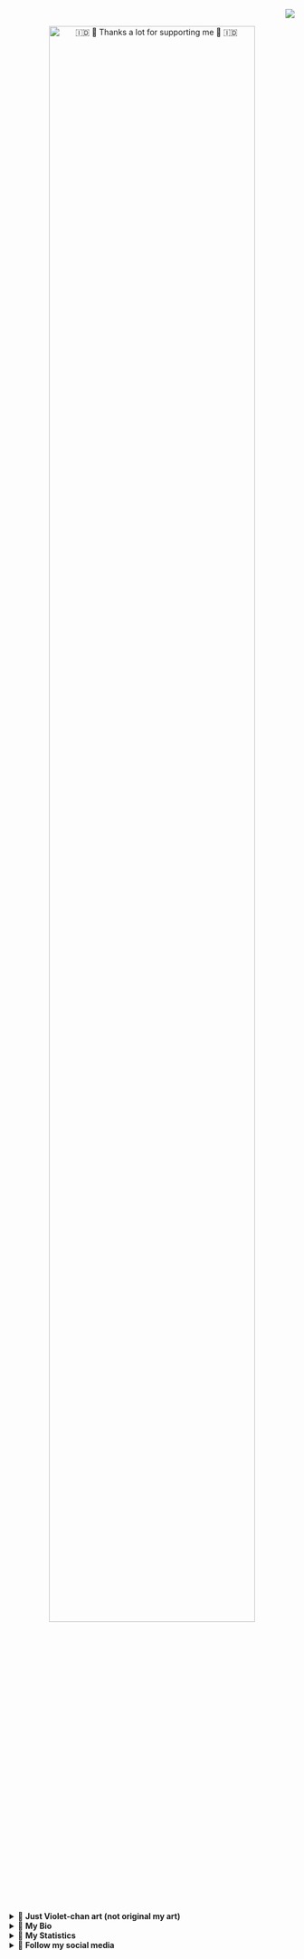 <p align="right">
    <img src="https://komarev.com/ghpvc/?username=13atm01&color=8727D8&style=plastic&label=👁️+Profile+Views">
</p>

<p align="center">
    <a href="https://www.deviantart.com/13andi01/art/Welcome-from-Violet-Evergarden-V-2-871656961">
        <img src="https://images-wixmp-ed30a86b8c4ca887773594c2.wixmp.com/f/1e66b7e7-6690-440a-a71b-826e8081974a/deeymtd-db7e8559-da97-4755-8c47-59b3da3df0fe.png/v1/fill/w_1280,h_447,strp/welcome_from_violet_evergarden_v_2_by_13andi01_deeymtd-fullview.png?token=eyJ0eXAiOiJKV1QiLCJhbGciOiJIUzI1NiJ9.eyJzdWIiOiJ1cm46YXBwOiIsImlzcyI6InVybjphcHA6Iiwib2JqIjpbW3siaGVpZ2h0IjoiPD00NDciLCJwYXRoIjoiXC9mXC8xZTY2YjdlNy02NjkwLTQ0MGEtYTcxYi04MjZlODA4MTk3NGFcL2RlZXltdGQtZGI3ZTg1NTktZGE5Ny00NzU1LThjNDctNTliM2RhM2RmMGZlLnBuZyIsIndpZHRoIjoiPD0xMjgwIn1dXSwiYXVkIjpbInVybjpzZXJ2aWNlOmltYWdlLm9wZXJhdGlvbnMiXX0.QKyDYc0ZK-VrwhmE5f5J6GKSXrtUOENJkb0W02QE9QA" width="85%" title="🇮🇩 🙂 Thanks a lot for supporting me 🙂 🇮🇩">
    </a>
</p>

<details>
    <summary>🚀&nbsp;<b>Just Violet-chan art (not original my art)</b></summary>
  <p align="center">
    <a href="https://www.pixiv.net/en/artworks/83048128">
        <img src="https://i.ibb.co/nncWwzp/VE.jpg" width"100%">
    </a>
  </p>
</details>

<details>
    <summary>🚀&nbsp;<b>My Bio</b></summary>
    <b>Hi, I'm <a href="">Andi Trisna Mukti</a></b>, On this github account I share my scripts which include Ricing Linux Desktop, Plasma Splash Screens, GRUB Themes and all anime themed.
</details>

<details>
    <summary>🚀&nbsp;<b>My Statistics</b></summary>    
<p align="center">
    <a href="#">
        <img src="https://github-readme-streak-stats.herokuapp.com?user=13atm01&stroke=25A8E1&ring=8727D8&fire=FF0000&currStreakNum=00C0B5&sideNums=FF0000&currStreakLabel=19D6FF"/>
    </a>
</p>
<p align="center">
    <a href="#">
        <img alt="Trophy" src="https://github-profile-trophy.vercel.app/?username=13atm01&row=1&column=6&margin-w=20&theme=flat&no-bg=true&no-frame=true"/>
    </a>
</p>
<p align="center">
    <a href="#">
        <img height="180px" alt="Top Language" src="https://github-readme-stats.vercel.app/api/top-langs/?username=13atm01&hide_border=false&title_color=8727D8&text_color=3B4252&layout=compact"/>
    </a>
    <a href="#">
        <img alt="GitHub Stats" src="https://bad-apple-github-readme.vercel.app/api?show_bg=1&username=13atm01&show_icons=true&hide_border=false&icon_color=25A8E1&title_color=8727D8&text_color=3B4252&bg_color=ffffff"/>
    </a>
</p>
</details>

<details>	
  <summary>🚀&nbsp;<b>Follow my social media</b></summary><br>
<div align="center">

[![badge](https://img.shields.io/endpoint?url=https://gist.githubusercontent.com/13atm01/c8ead05d056b33aeb8781326ab3f477c/raw/2347c2085b169b0c6391cf4fcd2e438be55cbdc3/rb-linktree.json)](https://linktr.ee/13atm01)
[![badge](https://img.shields.io/endpoint?url=https://gist.githubusercontent.com/13atm01/2d5af12777fcdb3ed38fb8b49320abd1/raw/551fc5b53351e97c9808e216a3d791999ba5a257/rb-github.json)](https://github.com/13atm01)
[![badge](https://img.shields.io/endpoint?url=https://gist.githubusercontent.com/13atm01/b1a03b2651a1b25e21b9299404835f53/raw/7665661e37e4a061c1e1cacdab54f13f62af47c9/rb-myanimelist.json)](https://myanimelist.net/profile/13atm01)
[![badge](https://img.shields.io/endpoint?url=https://gist.githubusercontent.com/13atm01/25eec5feab884a83d1edd33ccd078386/raw/8b16d0489e08d1dab590c80333935c224d8041e9/rb-linuxstore.json)](https://www.pling.com/u/13atm01)
[![badge](https://img.shields.io/endpoint?url=https://gist.githubusercontent.com/13atm01/29c56993ee2960e001804e947e138c9d/raw/17a61a6b2f3a63c98fb4171c5d43c58f5add6e33/rb-deviantart.json)](https://www.deviantart.com/13andi01)
[![badge](https://img.shields.io/endpoint?url=https://gist.githubusercontent.com/13atm01/7c98f92f10d4e79c09d47ea466bdf6a4/raw/44a95a3d3534d2403e5e22a6b53f12afa2604124/rb-facebook.json)](https://www.facebook.com/anditrisna.mukti)
[![badge](https://img.shields.io/endpoint?url=https://gist.githubusercontent.com/13atm01/5fbf4804ffc44b54d9c0f52da7597994/raw/fe99b2e7f9588a0840e033b7a8afc462b22fa75e/rb-twitter.json)](https://www.twitter.com/AndiTrisnaMukt1)
[![badge](https://img.shields.io/endpoint?url=https://gist.githubusercontent.com/13atm01/a5e4365f7ab188f1bc0eee4453ec380c/raw/3f31252ec42053c3c8a57b30840cf63d9f5b897e/rb-instagram.json)](https://www.instagram.com/andi_trisna_mukti)
</div>
</details>
